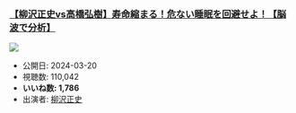 ### [【柳沢正史vs高橋弘樹】寿命縮まる！危ない睡眠を回避せよ！【脳波で分析】](https://www.youtube.com/watch?v=gaLgTfxebkE)
[![](https://img.youtube.com/vi/gaLgTfxebkE/sddefault.jpg)](https://www.youtube.com/watch?v=gaLgTfxebkE)
-   公開日: 2024-03-20
-   視聴数: 110,042
-   **いいね数: 1,786**
-   出演者: [柳沢正史](/rehacq_fan/people/柳沢正史 "wikilink")
